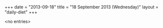 +++
date = "2013-09-18"
title = "18 September 2013 (Wednesday)"
layout = "daily-diet"
+++


\<no entries\>
